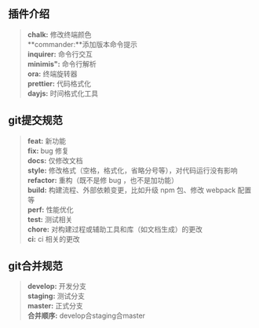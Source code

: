 ## 插件介绍

> **chalk:** 修改终端颜色  
> **commander:**添加版本命令提示  
> **inquirer:**  命令行交互  
> **minimis":** 命令行解析  
> **ora:** 终端旋转器  
> **prettier:** 代码格式化  
> **dayjs:** 时间格式化工具 

## git提交规范

> **feat:** 新功能  
> **fix:** bug 修复  
> **docs:** 仅修改文档  
> **style:** 修改格式（空格，格式化，省略分号等），对代码运行没有影响  
> **refactor:** 重构（既不是修 bug ，也不是加功能）  
> **build:** 构建流程、外部依赖变更，比如升级 npm 包、修改 webpack 配置等  
> **perf:** 性能优化  
> **test:** 测试相关  
> **chore:** 对构建过程或辅助工具和库（如文档生成）的更改  
> **ci:** ci 相关的更改  

## git合并规范

> **develop:** 开发分支   
> **staging:**  测试分支  
> **master:**  正式分支  
> **合并顺序:** develop合staging合master
>

